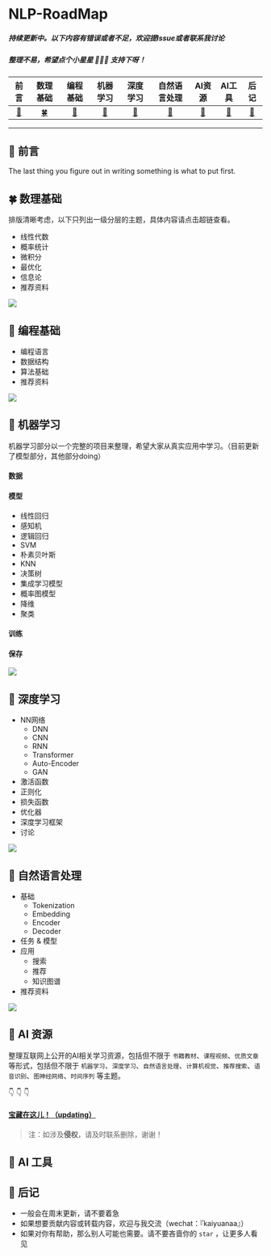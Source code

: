 # NLP-RoadMap

##### 持续更新中。以下内容有错误或者不足，欢迎提Issue或者联系我讨论

##### 整理不易，希望点个小星星 :star2::star2::star2: ​支持下呀！




|         前言         |             数理基础             |     编程基础    |        机器学习        |               深度学习               | 自然语言处理  |         AI资源         | AI工具 | 后记 |
| :------------------------: | :------------------------------: | :--------------------: | :--------------------: | :----------------------------------: | :----------------------: | :----------------------: | :--------------------------: | :--------------------------: |
| [:sunflower:](#sunflower-前言）) | [:four_leaf_clover:](#four_leaf_clover-数理基础) | [:deciduous_tree:](#deciduous_tree-编程基础) | [:evergreen_tree:](#evergreen_tree-机器学习) | [:cactus:](#cactus-深度学习) | [:cherry_blossom:](#cherry_blossom-自然语言处理) | [:maple_leaf:](#maple_leaf-AI资源) |   [:palm_tree:](#palm_tree-AI工具)   |   [:seedling:](#seedling-后记)     |



------



## :sunflower: 前言

The last thing you figure out in writing something is what to put first.



## :four_leaf_clover: 数理基础

排版清晰考虑，以下只列出一级分层的主题，具体内容请点击超链查看。

- 线性代数
- 概率统计
- 微积分
- 最优化
- 信息论
- 推荐资料

![](https://github.com/KaiyuanGao/NLP-RoadMap/blob/master/pics/%E6%95%B0%E7%90%86%E5%9F%BA%E7%A1%80%20%40kaiyuan.png)

## :deciduous_tree: 编程基础

- 编程语言
- 数据结构
- 算法基础
- 推荐资料

![](https://github.com/KaiyuanGao/NLP-RoadMap/blob/master/pics/%E7%BC%96%E7%A8%8B%E5%9F%BA%E7%A1%80%E8%B7%AF%E7%BA%BF%E5%9B%BE%20%40kaiyuan.png)



## :evergreen_tree: 机器学习

机器学习部分以一个完整的项目来整理，希望大家从真实应用中学习。（目前更新了模型部分，其他部分doing）

#### 数据

#### 模型

- 线性回归
- 感知机
- 逻辑回归
- SVM
- 朴素贝叶斯
- KNN
- 决策树
- 集成学习模型
- 概率图模型
- 降维
- 聚类

#### 训练

#### 保存

![](https://github.com/KaiyuanGao/NLP-RoadMap/blob/master/pics/%E6%9C%BA%E5%99%A8%E5%AD%A6%E4%B9%A0%E8%B7%AF%E7%BA%BF%E5%9B%BE%20%40kaiyuan.png)

## :cactus: 深度学习

- NN网络
  - DNN
  - CNN
  - RNN
  - Transformer
  - Auto-Encoder
  - GAN
- 激活函数
- 正则化
- 损失函数
- 优化器
- 深度学习框架
- 讨论

![](https://github.com/KaiyuanGao/NLP-RoadMap/blob/master/pics/%20%E6%B7%B1%E5%BA%A6%E5%AD%A6%E4%B9%A0%E8%B7%AF%E7%BA%BF%E5%9B%BE%40kaiyuan.png)

## :cherry_blossom: 自然语言处理

- 基础
  - Tokenization
  - Embedding
  - Encoder
  - Decoder
- 任务 & 模型
- 应用
  - 搜索
  - 推荐
  - 知识图谱
- 推荐资料

![](https://github.com/KaiyuanGao/NLP-RoadMap/blob/master/pics/%20NLP%E8%B7%AF%E7%BA%BF%E5%9B%BE%20%40kaiyuan.png)

## :maple_leaf: AI 资源

整理互联网上公开的AI相关学习资源，包括但不限于 `书籍教材`、`课程视频`、`优质文章` 等形式，包括但不限于 `机器学习`、`深度学习`、`自然语言处理`、`计算机视觉`、`推荐搜索`、`语音识别`、`图神经网络`、`时间序列`  等主题。

:point_down: :point_down: :point_down: 

#### [宝藏在这儿！（updating）](https://github.com/KaiyuanGao/NLP-RoadMap/blob/master/docs/AI-Resources.md)



> 注：如涉及**侵权**，请及时联系删除，谢谢！

## :palm_tree: AI 工具





## :seedling: 后记

- 一般会在周末更新，请不要着急
- 如果想要贡献内容或转载内容，欢迎与我交流（wechat：『kaiyuanaa』）
- 如果对你有帮助，那么别人可能也需要。请不要吝啬你的 `star` ，让更多人看见
